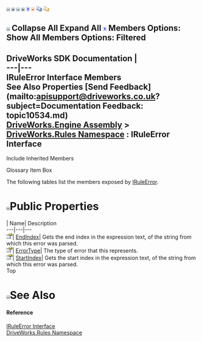 ![](dotnetimages/collapse.gif) ![](dotnetimages/expand.gif) ![](dotnetimages/collapse.gif) ![](dotnetimages/expand.gif) ![](dotnetimages/drpdown.gif) ![](dotnetimages/drpdown_orange.gif) ![](dotnetimages/copycode.gif) ![](dotnetimages/copycodeHighlight.gif)

![](dotnetimages/collapse.gif) Collapse All Expand All ![](dotnetimages/drpdown.gif) Members Options: Show All  Members Options: Filtered   
---  
DriveWorks SDK Documentation  |   
---|---  
IRuleError Interface Members   
See Also Properties [Send Feedback](mailto:apisupport@driveworks.co.uk?subject=Documentation Feedback: topic10534.md)  
[DriveWorks.Engine Assembly](topic2156.md) > [DriveWorks.Rules Namespace](topic10510.md) : IRuleError Interface  
---  
  
Include Inherited Members    


Glossary Item Box

The following tables list the members exposed by [IRuleError](topic10534.md).

# ![](dotnetimages/collapse.gif)Public Properties

| Name| Description  
---|---|---  
![ Property](dotnetimages/Property.gif)| [EndIndex](topic10539.md)| Gets the end index in the expression text, of the string from which this error was parsed.   
![ Property](dotnetimages/Property.gif)| [ErrorType](topic10540.md)| The type of error that this represents.   
![ Property](dotnetimages/Property.gif)| [StartIndex](topic10541.md)| Gets the start index in the expression text, of the string from which this error was parsed.   
Top

# ![](dotnetimages/collapse.gif)See Also

#### Reference

[IRuleError Interface](topic10534.md)   
[DriveWorks.Rules Namespace](topic10510.md)



